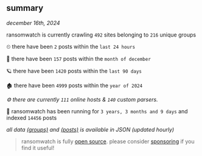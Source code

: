 
## summary
_december 16th, 2024_

ransomwatch is currently crawling `492` sites belonging to `216` unique groups

⏲ there have been `2` posts within the `last 24 hours`

🦈 there have been `157` posts within the `month of december`

🪐 there have been `1420` posts within the `last 90 days`

🏚 there have been `4999` posts within the `year of 2024`

_⚙️ there are currently `111` online hosts & `140` custom parsers._

🦕 ransomwatch has been running for `3 years, 3 months and 9 days` and indexed `14456` posts

_all data  [(groups)](http://ransomwhat.telemetry.ltd/groups) and [(posts)](http://ransomwhat.telemetry.ltd/posts) is available in JSON (updated hourly)_

> ransomwatch is fully [open source](https://github.com/joshhighet/ransomwatch#ransomwatch--). please consider [sponsoring](https://github.com/sponsors/joshhighet) if you find it useful!
